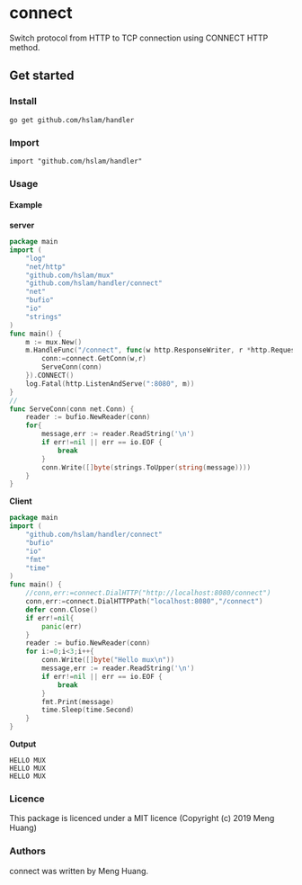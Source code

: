 # connect
Switch protocol from HTTP to TCP connection using CONNECT HTTP method.
## Get started

### Install
```
go get github.com/hslam/handler
```
### Import
```
import "github.com/hslam/handler"
```
### Usage
#### Example

**server**
```go
package main
import (
	"log"
	"net/http"
	"github.com/hslam/mux"
	"github.com/hslam/handler/connect"
	"net"
	"bufio"
	"io"
	"strings"
)
func main() {
	m := mux.New()
	m.HandleFunc("/connect", func(w http.ResponseWriter, r *http.Request) {
		conn:=connect.GetConn(w,r)
		ServeConn(conn)
	}).CONNECT()
	log.Fatal(http.ListenAndServe(":8080", m))
}
//
func ServeConn(conn net.Conn) {
	reader := bufio.NewReader(conn)
	for{
		message,err := reader.ReadString('\n')
		if err!=nil || err == io.EOF {
			break
		}
		conn.Write([]byte(strings.ToUpper(string(message))))
	}
}
```

**Client**
```go
package main
import (
	"github.com/hslam/handler/connect"
	"bufio"
	"io"
	"fmt"
	"time"
)
func main() {
	//conn,err:=connect.DialHTTP("http://localhost:8080/connect")
	conn,err:=connect.DialHTTPPath("localhost:8080","/connect")
	defer conn.Close()
	if err!=nil{
		panic(err)
	}
	reader := bufio.NewReader(conn)
	for i:=0;i<3;i++{
		conn.Write([]byte("Hello mux\n"))
		message,err := reader.ReadString('\n')
		if err!=nil || err == io.EOF {
			break
		}
		fmt.Print(message)
		time.Sleep(time.Second)
	}
}
```

**Output**
```
HELLO MUX
HELLO MUX
HELLO MUX
```
### Licence
This package is licenced under a MIT licence (Copyright (c) 2019 Meng Huang)


### Authors
connect was written by Meng Huang.


